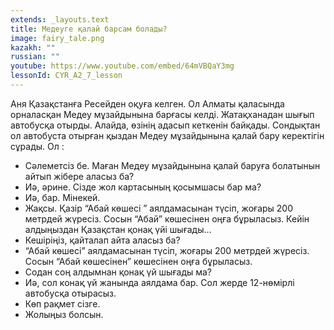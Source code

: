 ```yaml
---
extends: _layouts.text
title: Медеуге қалай барсам болады?
image: fairy_tale.png
kazakh: ""
russian: ""
youtube: https://www.youtube.com/embed/64mVBQaY3mg
lessonId: CYR_A2_7_lesson
---
```

Аня Қазақстанға Ресейден оқуға келген. Ол Алматы қаласында орналасқан Медеу мұзайдынына барғасы келді. Жатақханадан шығып автобусқа отырды. Алайда, өзінің адасып кеткенін байқады. Сондықтан ол автобуста отырған қыздан Медеу мұзайдынына қалай бару керектігін сұрады. Ол : 
- Сәлеметсіз бе. Маған Медеу мұзайдынына қалай баруға болатынын айтып жібере аласыз ба?
- Иә, әрине. Сізде жол картасының қосымшасы бар ма? 
- Иә, бар. Мінекей. 
- Жақсы. Қазір “Абай көшесі ” аялдамасынан түсіп, жоғары 200 метрдей жүресіз. Сосын  “Абай” көшесінен оңға  бұрыласыз. Кейін алдыңыздан Қазақстан қонақ үйі шығады…
- Кешіріңіз, қайталап айта аласыз ба?
- “Абай көшесі” аялдамасынан түсіп, жоғары 200 метрдей жүресіз. Сосын  “Абай көшесінен” көшесінен оңға  бұрыласыз.
- Содан соң алдымнан қонақ үй шығады ма?
- Иә, сол конақ үй жанында аялдама бар. Сол жерде 12-нөмірлі автобусқа отырасыз.    
- Көп рақмет сізге. 
- Жолыңыз болсын.  

